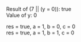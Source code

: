 Result of (7 || (y = 0)): true  
Value of y: 0  
  
   res = true,   a = 1,   b = 0,   c = 0  
   res = true,   a = 1,   b = 1,   c = 0